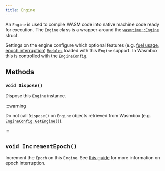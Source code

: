 ```yaml
---
title: Engine
---
```


An `Engine` is used to compile WASM code into native machine code ready for execution. The `Engine` class is a wrapper around the [`wasmtime::Engine`](https://docs.rs/wasmtime/latest/wasmtime/struct.Engine.html) struct.

Settings on the engine configure which optional features (e.g. [fuel usage](../../../basics/fuelusage.md), [epoch interruption](../../../basics/epochinterruption.md)) [`Modules`](./module.md) loaded with this `Engine` support. In Wasmbox this is controlled with the [`EngineConfig`](../engineconfig.md).

## Methods

### `void Dispose()`

Dispose this `Engine` instance.

:::warning

Do not call `Dispose()` on `Engine` objects retrieved from Wasmbox (e.g. [`EngineConfig.GetEngine()`](../engineconfig.md#getengine)).

:::

## `void IncrementEpoch()`

Increment the `Epoch` on this `Engine`. See [this guide](../../../basics/epochinterruption.md) for more information on epoch interruption.